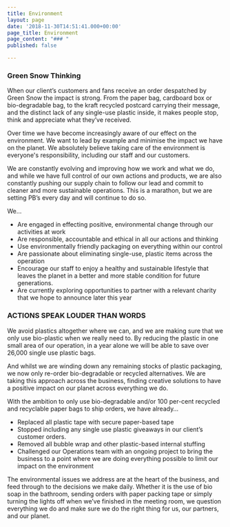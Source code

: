 ```yaml
---
title: Environment
layout: page
date: '2018-11-30T14:51:41.000+00:00'
page_title: Environment
page_content: "### "
published: false

---
```

### Green Snow Thinking

When our client’s customers and fans receive an order despatched by Green Snow the impact is strong. From the paper bag, cardboard box or bio-degradable bag, to the kraft recycled postcard carrying their message, and the distinct lack of any single-use plastic inside, it makes people stop, think and appreciate what they’ve received.

Over time we have become increasingly aware of our effect on the environment. We want to lead by example and minimise the impact we have on the planet. We absolutely believe taking care of the environment is everyone's responsibility, including our staff and our customers.

We are constantly evolving and improving how we work and what we do, and while we have full control of our own actions and products, we are also constantly pushing our supply chain to follow our lead and commit to cleaner and more sustainable operations. This is a marathon, but we are setting PB’s every day and will continue to do so.

We…

* Are engaged in effecting positive, environmental change through our activities at work
* Are responsible, accountable and ethical in all our actions and thinking
* Use environmentally friendly packaging on everything within our control
* Are passionate about eliminating single-use, plastic items across the operation
* Encourage our staff to enjoy a healthy and sustainable lifestyle that leaves the planet in a better and more stable condition for future generations.
* Are currently exploring opportunities to partner with a relevant charity that we hope to announce later this year

### ACTIONS SPEAK LOUDER THAN WORDS

We avoid plastics altogether where we can, and we are making sure that we only use bio-plastic when we really need to. By reducing the plastic in one small area of our operation, in a year alone we will be able to save over 26,000 single use plastic bags.

And whilst we are winding down any remaining stocks of plastic packaging, we now only re-order bio-degradable or recycled alternatives. We are taking this approach across the business, finding creative solutions to have a positive impact on our planet across everything we do.

With the ambition to only use bio-degradable and/or 100 per-cent recycled and recyclable paper bags to ship orders, we have already…

* Replaced all plastic tape with secure paper-based tape
* Stopped including any single use plastic giveaways in our client’s customer orders.
* Removed all bubble wrap and other plastic-based internal stuffing
* Challenged our Operations team with an ongoing project to bring the business to a point where we are doing everything possible to limit our impact on the environment

The environmental issues we address are at the heart of the business, and feed through to the decisions we make daily. Whether it is the use of bio soap in the bathroom, sending orders with paper packing tape or simply turning the lights off when we’ve finished in the meeting room, we question everything we do and make sure we do the right thing for us, our partners, and our planet.